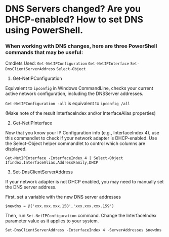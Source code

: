 # DNS Servers changed? Are you DHCP-enabled? How to set DNS using PowerShell.
    
### When working with DNS changes, here are three PowerShell commands that may be useful:

Cmdlets Used:
`Get-NetIPConfiguration`
`Get-NetIPInterface`
`Set-DnsClientServerAddress`
`Select-Object`

1. Get-NetIPConfiguration

Equivalent to `ipconfig` in Windows CommandLine, checks your current active network configuration, including the DNSServer addresses.

`Get-NetIPConfiguration -all` is equivalent to `ipconfig /all`

(Make note of the result InterfaceIndex and/or InterfaceAlias properties)


2. Get-NetIPInterface

Now that you know your IP Configuration info (e.g., InterfaceIndex 4), use this commandlet to check if your network adapter is DHCP-enabled. Use the Select-Object helper commandlet to control which columns are displayed.

```
Get-NetIPInterface -InterfaceIndex 4 | Select-Object Ifindex,InterfaceAlias,AddressFamily,DHCP
```

3. Set-DnsClientServerAddress

If your network adapter is not DHCP enabled, you may need to manually set the DNS server address. 

First, set a variable with the new DNS server addresses

```
$newdns = @('xxx.xxx.xxx.158','xxx.xxx.xxx.159')
```

Then, run `Set-NetIPConfiguration` command. Change the InterfaceIndex parameter value as it applies to your system.

```
Set-DnsClientServerAddress -InterfaceIndex 4 -ServerAddresses $newdns
```
